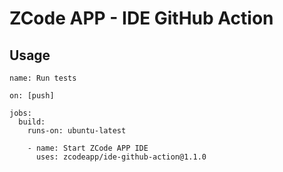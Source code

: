 # ZCode APP - IDE GitHub Action

## Usage



```
name: Run tests

on: [push]

jobs:
  build:
    runs-on: ubuntu-latest

    - name: Start ZCode APP IDE
      uses: zcodeapp/ide-github-action@1.1.0
```